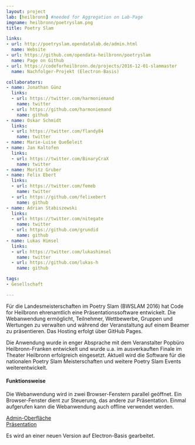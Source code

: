 ```yaml
---
layout: project
lab: [heilbronn] #needed for Aggregation on Lab-Page
imgname: heilbronn/poetryslam.png
title: Poetry Slam

links:
- url: http://poetryslam.opendatalab.de/admin.html
  name: Website
- url: https://github.com/opendata-heilbronn/poetryslam
  name: Page on Github
- url: https://codeforheilbronn.de/projects/2016-12-01-slammaster
  name: Nachfolger-Projekt (Electron-Basis)

collaborators:
- name: Jonathan Günz
  links:
  - url: https://twitter.com/harmoniemand
    name: twitter
  - url: https://github.com/harmoniemand
    name: github
- name: Oskar Schmidt
  links:
  - url: https://twitter.com/flandy84
    name: twitter
- name: Marie-Luise Queßeleit
- name: Jan Kaltofen
  links:
  - url: https://twitter.com/BinaryCraX
    name: twitter
- name: Moritz Gruber
- name: Felix Ebert
  links:
  - url: https://twitter.com/femeb
    name: twitter
  - url: https://github.com/felixebert
    name: github
- name: Adrian Stabiszewski
  links:
  - url: https://twitter.com/nitegate
    name: twitter
  - url: https://github.com/grundid
    name: github
- name: Lukas Himsel
  links:
  - url: https://twitter.com/lukashimsel
    name: twitter
  - url: https://github.com/lukas-h
    name: github

tags:
- Gesellschaft

---
```


<p>Für die Landesmeisterschaften im Poetry Slam (BWSLAM 2016) hat Code for Heilbronn ehrenamtlich eine
    Präsentationssoftware entwickelt. Die Webanwendung ermöglicht, Teilnehmer, Wettbewerbe, Gruppen und Wertungen zu
    verwalten und während der Veranstaltung auf einem Beamer zu präsentieren. Das Hosting erfolgt über GitHub Pages.
</p>

<p>Die Anwendung wurde in enger Absprache mit dem Veranstalter Popbüro Heilbronn-Franken entwickelt und wurde u.a. im
    ausverkauften Finale im Theater Heilbronn erfolgreich eingesetzt. Aktuell wird die Software für die nationalen
    Poetry Slam Meisterschaften und weitere Poetry Slam Events weiterentwickelt.</p>

<h4>Funktionsweise</h4>

<p>Die Webanwendung wird in zwei Browser-Fenstern parallel geöffnet. Ein Browser-Fenster dient zur Steuerung, das andere
    zur Präsentation. Einmal aufgerufen kann die Webanwendung auch offline verwendet werden.</p>

<p>
    <a href="http://poetryslam.opendatalab.de/admin.html#/">Admin-Oberfläche</a><br>
    <a href="http://poetryslam.opendatalab.de/">Präsentation</a>
</p>

<p>Es wird an einer neuen Version auf Electron-Basis gearbeitet.</p>
